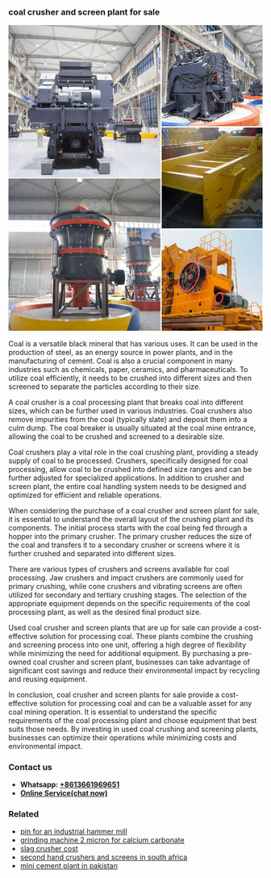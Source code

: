 <h3>coal crusher and screen plant for sale</h3><img src='1708499303.jpg' alt=''><p>Coal is a versatile black mineral that has various uses. It can be used in the production of steel, as an energy source in power plants, and in the manufacturing of cement. Coal is also a crucial component in many industries such as chemicals, paper, ceramics, and pharmaceuticals. To utilize coal efficiently, it needs to be crushed into different sizes and then screened to separate the particles according to their size.</p><p>A coal crusher is a coal processing plant that breaks coal into different sizes, which can be further used in various industries. Coal crushers also remove impurities from the coal (typically slate) and deposit them into a culm dump. The coal breaker is usually situated at the coal mine entrance, allowing the coal to be crushed and screened to a desirable size.</p><p>Coal crushers play a vital role in the coal crushing plant, providing a steady supply of coal to be processed. Crushers, specifically designed for coal processing, allow coal to be crushed into defined size ranges and can be further adjusted for specialized applications. In addition to crusher and screen plant, the entire coal handling system needs to be designed and optimized for efficient and reliable operations.</p><p>When considering the purchase of a coal crusher and screen plant for sale, it is essential to understand the overall layout of the crushing plant and its components. The initial process starts with the coal being fed through a hopper into the primary crusher. The primary crusher reduces the size of the coal and transfers it to a secondary crusher or screens where it is further crushed and separated into different sizes.</p><p>There are various types of crushers and screens available for coal processing. Jaw crushers and impact crushers are commonly used for primary crushing, while cone crushers and vibrating screens are often utilized for secondary and tertiary crushing stages. The selection of the appropriate equipment depends on the specific requirements of the coal processing plant, as well as the desired final product size.</p><p>Used coal crusher and screen plants that are up for sale can provide a cost-effective solution for processing coal. These plants combine the crushing and screening process into one unit, offering a high degree of flexibility while minimizing the need for additional equipment. By purchasing a pre-owned coal crusher and screen plant, businesses can take advantage of significant cost savings and reduce their environmental impact by recycling and reusing equipment.</p><p>In conclusion, coal crusher and screen plants for sale provide a cost-effective solution for processing coal and can be a valuable asset for any coal mining operation. It is essential to understand the specific requirements of the coal processing plant and choose equipment that best suits those needs. By investing in used coal crushing and screening plants, businesses can optimize their operations while minimizing costs and environmental impact.</p><h3>Contact us</h3><ul><li><strong>Whatsapp:&nbsp;<a href="https://wa.me/8613661969651">+8613661969651</a></strong></li><li><a href="https://swt.shibang-china.com/?git&amp;zhl&amp;coal crusher and screen plant for sale"><strong>Online Service(chat now)</strong></a></li></ul><h3>Related</h3><ul><li><a href='pin for an industrial hammer mill.md'>pin for an industrial hammer mill</a></li><li><a href='grinding machine 2 micron for calcium carbonate.md'>grinding machine 2 micron for calcium carbonate</a></li><li><a href='slag crusher cost.md'>slag crusher cost</a></li><li><a href='second hand crushers and screens in south africa.md'>second hand crushers and screens in south africa</a></li><li><a href='mini cement plant in pakistan.md'>mini cement plant in pakistan</a></li></ul>